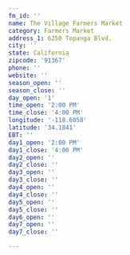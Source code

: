 ```yaml
---
fm_id: ''
name: The Village Farmers Market
category: Farmers Market
address_1: 6250 Topanga Blvd.
city: ''
state: California
zipcode: '91367'
phone: ''
website: ''
season_open: ''
season_close: ''
day_open: '1'
time_open: '2:00 PM'
time_close: '4:00 PM'
longitude: '-118.6058'
latitude: '34.1841'
EBT: ''
day1_open: '2:00 PM'
day1_close: '4:00 PM'
day2_open: ''
day2_close: ''
day3_open: ''
day3_close: ''
day4_open: ''
day4_close: ''
day5_open: ''
day5_close: ''
day6_open: ''
day7_open: ''
day7_close: ''

---
```


